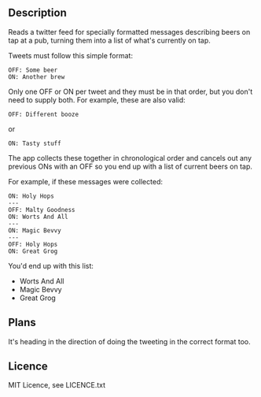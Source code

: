 Description
-----------

Reads a twitter feed for specially formatted messages describing beers on tap at a pub, turning them into a list of what's currently on tap.

Tweets must follow this simple format:

    OFF: Some beer
    ON: Another brew

Only one OFF or ON per tweet and they must be in that order, but you don't need to supply both. For example, these are also valid:

    OFF: Different booze

or

    ON: Tasty stuff

The app collects these together in chronological order and cancels out any previous ONs with an OFF so you end up with a list of current beers on tap.

For example, if these messages were collected:

    ON: Holy Hops
    ---
    OFF: Malty Goodness
    ON: Worts And All
    ---
    ON: Magic Bevvy
    ---
    OFF: Holy Hops
    ON: Great Grog

You'd end up with this list:

* Worts And All
* Magic Bevvy
* Great Grog

Plans
-----

It's heading in the direction of doing the tweeting in the correct format too.

Licence
-------

MIT Licence, see LICENCE.txt
